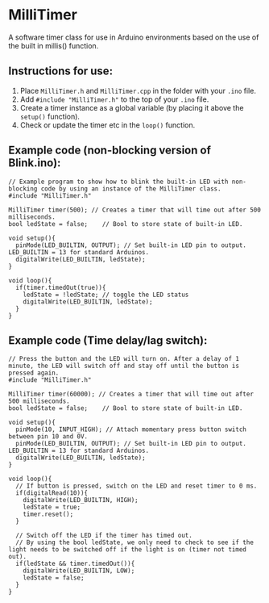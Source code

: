 # MilliTimer
A software timer class for use in Arduino environments based on the use of the built in millis() function.

## Instructions for use:
1. Place `MilliTimer.h` and `MilliTimer.cpp` in the folder with your `.ino` file.
2. Add `#include "MilliTimer.h"` to the top of your `.ino` file.
3. Create a timer instance as a global variable (by placing it above the `setup()` function).
4. Check or update the timer etc in the `loop()` function.

## Example code (non-blocking version of Blink.ino):

```
// Example program to show how to blink the built-in LED with non-blocking code by using an instance of the MilliTimer class.
#include "MilliTimer.h"

MilliTimer timer(500); // Creates a timer that will time out after 500 milliseconds.
bool ledState = false;    // Bool to store state of built-in LED.

void setup(){
  pinMode(LED_BUILTIN, OUTPUT); // Set built-in LED pin to output. LED_BUILTIN = 13 for standard Arduinos.
  digitalWrite(LED_BUILTIN, ledState);
}

void loop(){
  if(timer.timedOut(true)){
    ledState = !ledState; // toggle the LED status
    digitalWrite(LED_BUILTIN, ledState);
  }
}  
```

## Example code (Time delay/lag switch):

```
// Press the button and the LED will turn on. After a delay of 1 minute, the LED will switch off and stay off until the button is pressed again.
#include "MilliTimer.h"

MilliTimer timer(60000); // Creates a timer that will time out after 500 milliseconds.
bool ledState = false;    // Bool to store state of built-in LED.

void setup(){
  pinMode(10, INPUT_HIGH); // Attach momentary press button switch between pin 10 and 0V.
  pinMode(LED_BUILTIN, OUTPUT); // Set built-in LED pin to output. LED_BUILTIN = 13 for standard Arduinos.
  digitalWrite(LED_BUILTIN, ledState);
}

void loop(){
  // If button is pressed, switch on the LED and reset timer to 0 ms.
  if(digitalRead(10)){
    digitalWrite(LED_BUILTIN, HIGH);
    ledState = true;
    timer.reset();
  }
  
  // Switch off the LED if the timer has timed out.
  // By using the bool ledState, we only need to check to see if the light needs to be switched off if the light is on (timer not timed out).
  if(ledState && timer.timedOut()){
    digitalWrite(LED_BUILTIN, LOW);
    ledState = false;
  }
}  
```
